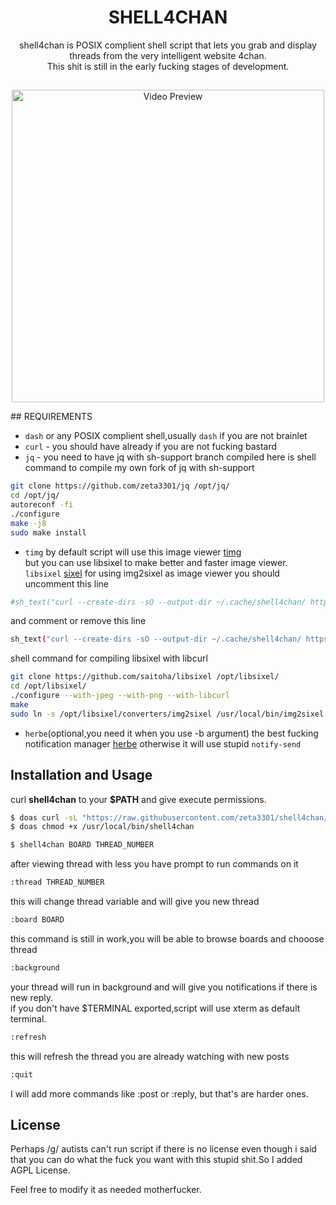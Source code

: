 <h1 align="center">SHELL4CHAN</h1>
<p align="center">shell4chan is POSIX complient shell script that lets you grab and display threads from the very intelligent website 4chan.<br>This shit is still in the early fucking stages of development.
</p>

##
<p align="center">
<img src="./preview.gif" alt="Video Preview" width="500px">
</p>
## REQUIREMENTS

* `dash` or any POSIX complient shell,usually `dash` if you are not brainlet 
* `curl` - you should have already if you are not fucking bastard
* `jq` - you need to have jq with sh-support branch compiled
here is shell command to compile my own fork of jq with sh-support
```sh
git clone https://github.com/zeta3301/jq /opt/jq/
cd /opt/jq/
autoreconf -fi
./configure
make -j8
sudo make install
```
* `timg` by default script will use this image viewer [timg](https://github.com/hzeller/timg/)<br>
but you can use libsixel to make better and faster image viewer.
`libsixel` [sixel](https://github.com/saitoha/libsixel)
for using img2sixel as image viewer you should uncomment this line
```sh
#sh_text("curl --create-dirs -sO --output-dir ~/.cache/shell4chan/ https://i.4cdn.org/\($board)/\(.tim)\(.ext) && img2sixel -w \(.tn_w) -h \(.tn_h) ~/.cache/shell4chan/\(.tim)\(.ext)")#
```
and comment or remove this line
```sh
sh_text("curl --create-dirs -sO --output-dir ~/.cache/shell4chan/ https://i.4cdn.org/\($board)/\(.tim)\(.ext) && timg -g\(.tn_w / 4)x\(.tn_h / 4) ~/.cache/shell4chan/\(.tim)\(.ext)")
```

shell command for compiling libsixel with libcurl
```sh
git clone https://github.com/saitoha/libsixel /opt/libsixel/
cd /opt/libsixel/
./configure --with-jpeg --with-png --with-libcurl 
make
sudo ln -s /opt/libsixel/converters/img2sixel /usr/local/bin/img2sixel
```
* `herbe`(optional,you need it when you use -b argument) the best fucking notification manager [herbe](https://github.com/zeta3301/herbe) otherwise it will use stupid `notify-send`

## Installation and Usage
curl **shell4chan** to your **$PATH** and give execute permissions.

```sh
$ doas curl -sL "https://raw.githubusercontent.com/zeta3301/shell4chan/main/shell4chan" -o /usr/local/bin/shell4chan
$ doas chmod +x /usr/local/bin/shell4chan
```

```sh
$ shell4chan BOARD THREAD_NUMBER
```

after viewing thread with less you have prompt to run commands on it
```sh
:thread THREAD_NUMBER
```
this will change thread variable and will give you new thread

```sh
:board BOARD
```
this command is still in work,you will be able to browse boards and chooose thread

```sh
:background
```
your thread will run in background and will give you notifications if there is new reply.<br>
if you don't have $TERMINAL exported,script will use xterm as default terminal.

```sh
:refresh
```
this will refresh the thread you are already watching with new posts

```sh
:quit
```
I will add more commands like :post or :reply, but that's are harder ones.

## License
Perhaps /g/ autists can't run script if there is no license even though i said that you can do what the fuck you want with this stupid shit.So I added AGPL License.

Feel free to modify it as needed motherfucker.
